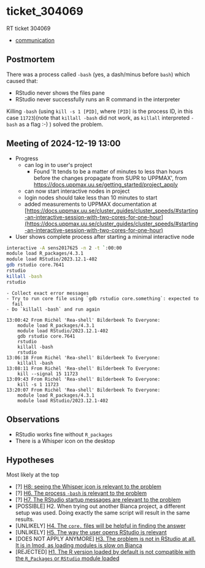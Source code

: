 # ticket_304069

RT ticket 304069

- [communication](communication.md)

## Postmortem

There was a process called `-bash` (yes, a dash/minus before `bash`)
which caused that:
- RStudio never shows the files pane
- RStudio never successfully runs an R command in the interpreter

Killing `-bash` (using `kill -s 1 [PID]`, where `[PID]` is the process ID,
in this case `11723`)(note that `killall -bash` did not work, as `killall`
interpreted `-bash` as a flag :-) ) solved the problem.

## Meeting of 2024-12-19 13:00

- Progress
    - can log in to user's project
        - Found 'It tends to be a matter of minutes to less than hours before the changes propagate from SUPR to UPPMAX', from https://docs.uppmax.uu.se/getting_started/project_apply
    - can now start interactive nodes in project
    - login nodes should take less than 10 minutes to start
    - added measurements to UPPMAX documentation at
      [https://docs.uppmax.uu.se/cluster_guides/cluster_speeds/#starting-an-interactive-session-with-two-cores-for-one-hour](https://docs.uppmax.uu.se/cluster_guides/cluster_speeds/#starting-an-interactive-session-with-two-cores-for-one-hour)
- User shows complete process after starting a minimal interactive node

```bash
interactive -A sens2017625 -n 2 -t `:00:00
module load R_packages/4.3.1
module load RStudio/2023.12.1-402
gdb rstudio core.7641
rstudio
killall -bash
rstudio
```

    - Collect exact error messages
    - Try to run core file using `gdb rstudio core.something`: expected to
      fail
    - Do `killall -bash` and run again

```
13:00:42 From Richèl 'Rea-shell' Bilderbeek To Everyone:
	module load R_packages/4.3.1
	module load RStudio/2023.12.1-402
	gdb rstudio core.7641
	rstudio
	killall -bash
	rstudio
13:06:18 From Richèl 'Rea-shell' Bilderbeek To Everyone:
	killall -bash
13:08:11 From Richèl 'Rea-shell' Bilderbeek To Everyone:
	kill --signal 15 11723
13:09:43 From Richèl 'Rea-shell' Bilderbeek To Everyone:
	kill -s 1 11723
13:20:07 From Richèl 'Rea-shell' Bilderbeek To Everyone:
	module load R_packages/4.3.1
	module load RStudio/2023.12.1-402
```


## Observations

- RStudio works fine without `R_packages`
- There is a Whisper icon on the desktop

## Hypotheses

Most likely at the top

- [?] [H8: seeing the Whisper icon is relevant to the problem](hypothesis_8.md)
- [?] [H6. The process `-bash` is relevant to the problem](hypothesis_6.md)
- [?] [H7. The RStudio startup messages are relevant to the problem](hypothesis_7.md)
- [POSSIBLE] H2. When trying out another Bianca project, a different setup was used.
  Doing exactly the same script will result in the same results.
- [UNLIKELY] [H4. The `core.` files will be helpful in finding the answer](hypothesis_4.md)
- [UNLIKELY] [H5. The way the user opens RStudio is relevant](hypothesis_5.md)
- [DOES NOT APPLY ANYMORE] [H3. The problem is not in RStudio at all. It is in lmod, as loading modules is slow on Bianca](hypothesis_3.md)
- [REJECTED] [H1. The R version loaded by default is not compatible with the `R_Packages` or `RStudio` module loaded](hypothesis_1.md)
